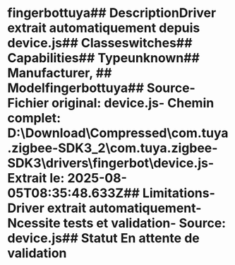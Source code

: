 # fingerbottuya##  DescriptionDriver extrait automatiquement depuis device.js##  Classeswitches##  Capabilities##  Typeunknown##  Manufacturer, ##  Modelfingerbottuya##  Source- **Fichier original**: device.js- **Chemin complet**: D:\Download\Compressed\com.tuya.zigbee-SDK3_2\com.tuya.zigbee-SDK3\drivers\fingerbot\device.js- **Extrait le**: 2025-08-05T08:35:48.633Z##  Limitations- Driver extrait automatiquement- Ncessite tests et validation- Source: device.js##  Statut En attente de validation
